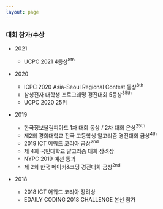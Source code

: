 ```yaml
---
layout: page
---
```


### 대회 참가/수상
* 2021
  * UCPC 2021 4등상<sup>8th</sup>

* 2020
  * ICPC 2020 Asia-Seoul Regional Contest 동상<sup>8th</sup>
  * 삼성전자 대학생 프로그래밍 경진대회 5등상<sup>35th</sup>
  * UCPC 2020 25위

* 2019
  * 한국정보올림피아드 1차 대회 동상 / 2차 대회 은상<sup>25th</sup>
  * 제2회 경희대학교 전국 고등학생 알고리즘 경진대회 금상<sup>4th</sup>
  * 2019 ICT 어워드 코리아 금상<sup>2nd</sup>
  * 제 4회 국민대학교 알고리즘 대회 장려상
  * NYPC 2019 예선 통과
  * 제 2회 한국 메이커&코딩 경진대회 금상<sup>2nd</sup>

* 2018
  * 2018 ICT 어워드 코리아 장려상
  * EDAILY CODING 2018 CHALLENGE 본선 참가

